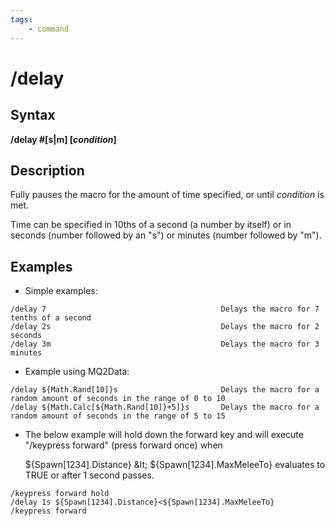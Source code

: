 ```yaml
---
tags:
    - command
---
```

# /delay

## Syntax

**/delay \#[s\|m\] \[**_**condition**_**]**

## Description

Fully pauses the macro for the amount of time specified, or until _condition_ is met.

Time can be specified in 10ths of a second (a number by itself\) or in seconds \(number followed by an "s"\) or minutes \(number followed by "m").

## Examples

* Simple examples:

```text
/delay 7                                       Delays the macro for 7 tenths of a second
/delay 2s                                      Delays the macro for 2 seconds
/delay 3m                                      Delays the macro for 3 minutes
```

* Example using MQ2Data:

```text
/delay ${Math.Rand[10]}s                       Delays the macro for a random amount of seconds in the range of 0 to 10
/delay ${Math.Calc[${Math.Rand[10]}+5]}s       Delays the macro for a random amount of seconds in the range of 5 to 15
```

* The below example will hold down the forward key and will execute "/keypress forward" (press forward once) when

  ${Spawn[1234\].Distance} \&lt; ${Spawn\[1234].MaxMeleeTo} evaluates to TRUE or after 1 second passes.

```text
/keypress forward hold
/delay 1s ${Spawn[1234].Distance}<${Spawn[1234].MaxMeleeTo}
/keypress forward
```

